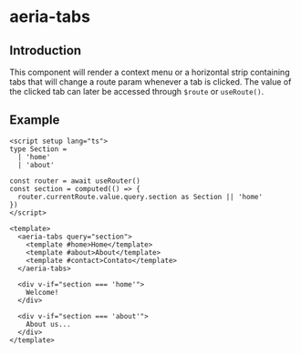 # aeria-tabs

## Introduction

This component will render a context menu or a horizontal strip containing tabs that will change a route param whenever a tab is clicked. The value of the clicked tab can later be accessed through `$route` or `useRoute()`.

## Example

```vue
<script setup lang="ts">
type Section = 
  | 'home'
  | 'about'

const router = await useRouter()
const section = computed(() => {
  router.currentRoute.value.query.section as Section || 'home'
})
</script>

<template>
  <aeria-tabs query="section">
    <template #home>Home</template>
    <template #about>About</template>
    <template #contact>Contato</template>
  </aeria-tabs>

  <div v-if="section === 'home'">
    Welcome!
  </div>
  
  <div v-if="section === 'about'">
    About us...
  </div>
</template>
```
